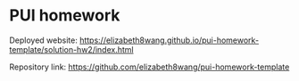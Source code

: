 # PUI homework

Deployed website: https://elizabeth8wang.github.io/pui-homework-template/solution-hw2/index.html

Repository link: https://github.com/elizabeth8wang/pui-homework-template

